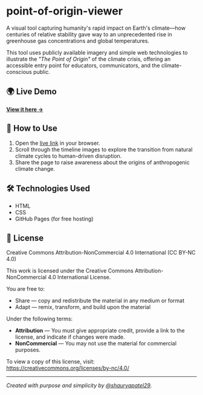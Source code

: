 # point-of-origin-viewer
A visual tool capturing humanity's rapid impact on Earth's climate—how centuries of relative stability gave way to an unprecedented rise in greenhouse gas concentrations and global temperatures.

This tool uses publicly available imagery and simple web technologies to illustrate the *"The Point of Origin"* of the climate crisis, offering an accessible entry point for educators, communicators, and the climate-conscious public.

## 🌍 Live Demo

[**View it here →**](https://shauryapatel29.github.io/point-of-origin-viewer/)  

## 🚀 How to Use

1. Open the [live link](https://shauryapatel29.github.io/point-of-origin-viewer/) in your browser.
2. Scroll through the timeline images to explore the transition from natural climate cycles to human-driven disruption.
3. Share the page to raise awareness about the origins of anthropogenic climate change.

## 🛠️ Technologies Used

- HTML
- CSS
- GitHub Pages (for free hosting)

## 📖 License

Creative Commons Attribution-NonCommercial 4.0 International (CC BY-NC 4.0)

This work is licensed under the Creative Commons Attribution-NonCommercial 4.0 International License.

You are free to:
- Share — copy and redistribute the material in any medium or format
- Adapt — remix, transform, and build upon the material

Under the following terms:
- **Attribution** — You must give appropriate credit, provide a link to the license, and indicate if changes were made.
- **NonCommercial** — You may not use the material for commercial purposes.

To view a copy of this license, visit:
https://creativecommons.org/licenses/by-nc/4.0/

---

*Created with purpose and simplicity by [@shauryapatel29](https://github.com/shauryapatel29)*.
